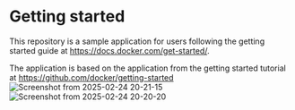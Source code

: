 # Getting started

This repository is a sample application for users following the getting started guide at https://docs.docker.com/get-started/.

The application is based on the application from the getting started tutorial at https://github.com/docker/getting-started
![Screenshot from 2025-02-24 20-21-15](https://github.com/user-attachments/assets/6f2df9b1-ca67-4048-adb9-d1b79c779913)
![Screenshot from 2025-02-24 20-20-20](https://github.com/user-attachments/assets/6e1eb4f4-23aa-461a-add4-65e0b9af4fec)
